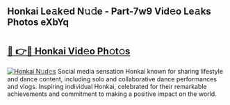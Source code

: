## Honkai Le𝚊k𝚎d N𝚞𝚍e - Part-7w9 Vid𝚎o Le𝚊ks Photos eXbYq

# <h2><a href="http://fbc3iy5.evod.top/?m=Honkai">🔗 👉🔴 Honkai Vid𝚎o Ph𝚘t𝚘s</a></h2>

[![Honkai N𝚞d𝚎s](https://i.imgur.com/8V9OHl7.gif)](http://fbc3iy5.evod.top/?m=Honkai)
Social media sensation Honkai known for sharing lifestyle and dance content, including solo and collaborative dance performances and vlogs. Inspiring individual Honkai, celebrated for their remarkable achievements and commitment to making a positive impact on the world. 

